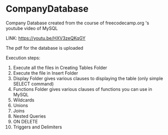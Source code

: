 # CompanyDatabase
Company Database created from the course of freecodecamp.org 's youtube video of MySQL

LINK: https://youtu.be/HXV3zeQKqGY 

The pdf for the database is uploaded 

Execution steps:
1. Execute all the files in Creating Tables Folder
2. Execute the file in Insert Folder
3. Display Folder gives various clauses to displaying the table (only simple SELECT command)
4. Functions Folder gives various clauses of functions you can use in MySQL 
5. Wildcards 
6. Unions 
7. Joins 
8. Nested Queries
9. ON DELETE 
10. Triggers and Delimiters

